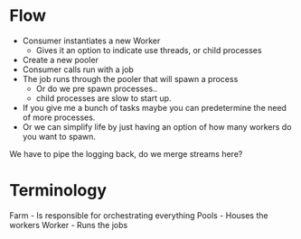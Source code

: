 # Flow

- Consumer instantiates a new Worker
  - Gives it an option to indicate use threads, or child processes
- Create a new pooler
- Consumer calls run with a job
- The job runs through the pooler that will spawn a process
  - Or do we pre spawn processes..
  - child processes are slow to start up.
- If you give me a bunch of tasks maybe you can predetermine the need of more processes.
- Or we can simplify life by just having an option of how many workers do you want to spawn.

We have to pipe the logging back, do we merge streams here?

# Terminology

Farm - Is responsible for orchestrating everything
Pools - Houses the workers
Worker - Runs the jobs
